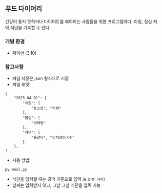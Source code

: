 ## 푸드 다이어리

건강이 좋지 못하거나 다이어트를 해야하는 사람들을 위한 프로그램이다. 아침, 점심 저녁 식단을 기록할 수 있다.

### 개발 환경
- 파이썬 (3.10)

### 참고사항

- 파일 저장은 json 형식으로 저장
- 파일 포맷:
```
{
	"2023_04_01": {
		"아침": [
			"토스트", "커피"
		],
		"점심": [
			"마라탕"
		],
		"저녁": [
			"물갈비", "김치말이국수"
		]
	},
}
```
- 사용 방법:
```
py meal.py
```
- 식단을 입력할 때는 공백 기준으로 입력 (e.x `빵 커피`)
- 날짜는 입력받지 않고, 그날 그날 식단을 입력 가능
